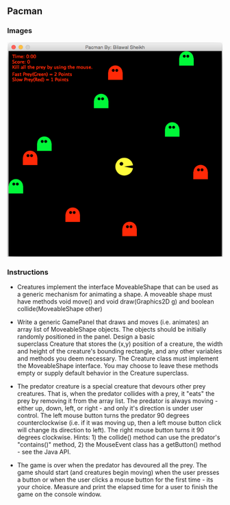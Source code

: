 ## Pacman

### Images

![alt tag](https://raw.githubusercontent.com/bsheikh/Pacman/master/Images/1.png)

### Instructions

* Creatures implement the interface MoveableShape that can be used as a generic mechanism for animating a shape. A moveable shape must have methods void move() and void draw(Graphics2D g) and boolean collide(MoveableShape other)

* Write a generic GamePanel that draws and moves (i.e. animates) an array list of MoveableShape objects. The objects should be initially randomly positioned in the panel. Design a basic superclass Creature that stores the (x,y) position of a creature, the width and height of the creature's bounding rectangle, and any other variables and methods you deem necessary. The Creature class must implement the MoveableShape interface. You may choose to leave these methods empty or supply default behavior in the Creature superclass. 

* The predator creature is a special creature that devours other prey creatures. That is, when the predator collides with a prey, it "eats" the prey by removing it from the array list. The predator is always moving - either up, down, left, or right - and only it's direction is under user control. The left mouse button turns the predator 90 degrees counterclockwise (i.e. if it was moving up, then a left mouse button click will change its direction to left). The right mouse button turns it 90 degrees clockwise. Hints: 1) the collide() method can use the predator's "contains()" method, 2) the MouseEvent class has a getButton() method - see the Java API. 

* The game is over when the predator has devoured all the prey. The game should start (and creatures begin moving) when the user presses a button or when the user clicks a mouse button for the first time - its your choice. Measure and print the elapsed time for a user to finish the game on the console window. 